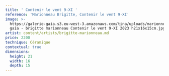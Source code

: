 ```yaml
---
title: ' Contenir le vent 9-XI '
reference: 'Marionneau Brigitte, Contenir le vent 9-XI'
image: >-
  https://galerie-gaia.s3.eu-west-3.amazonaws.com/tina/uploads/marionneau-brigitte/galerie
  gaia - brigitte marionneau Contenir le vent 9-XI 2023 h21x16x15cm.jpg
artist: content/artists/brigitte-marionneau.md
price: 2200
technique: Céramique
contextual: true
dimensions:
  height: 21
  width: 16
  depth: 15
---
```


